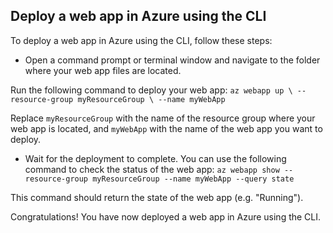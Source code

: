 ## Deploy a web app in Azure using the CLI
To deploy a web app in Azure using the CLI, follow these steps:

* Open a command prompt or terminal window and navigate to the folder where your web app files are located.

Run the following command to deploy your web app:
`az webapp up \
--resource-group myResourceGroup \
--name myWebApp`

Replace `myResourceGroup` with the name of the resource group where your web app is located, and `myWebApp` with the name of the web app you want to deploy.

* Wait for the deployment to complete. You can use the following command to check the status of the web app: `az webapp show --resource-group myResourceGroup --name myWebApp --query state`

This command should return the state of the web app (e.g. "Running").

Congratulations! You have now deployed a web app in Azure using the CLI.